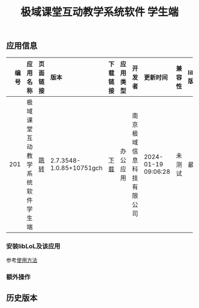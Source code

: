 ﻿---
id: 201
title: 极域课堂互动教学系统软件 学生端
toc: true
weight: 201
---

## 应用信息 
|   编号 | 应用名称             | 页面链接                                       | 版本                       | 下载链接                                                                                                      | 应用类型   | 开发者          | 更新时间                | 兼容性   | liblol版本   |
|-----:|:-----------------|:-------------------------------------------|:-------------------------|:----------------------------------------------------------------------------------------------------------|:-------|:-------------|:--------------------|:------|:-----------|
|  201 | 极域课堂互动教学系统软件 学生端 | [跳转](http://app.loongapps.cn/#/detail/201) | 2.7.3548-1.0.85+10751gch | [下载](http://113.24.212.22:8090/upload/file/mythware-cms-student_2.7.3548-1.0.85+10751gch_loongarch64.deb) | 办公应用   | 南京极域信息科技有限公司 | 2024-01-19 09:06:28 | 未测试   | 最新         |
### 安装libLoL及该应用 
参考[使用方法](/docs/usage) 
### 额外操作 


## 历史版本 
 